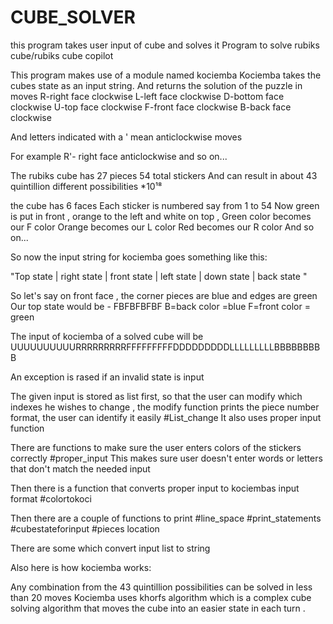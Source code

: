 # CUBE_SOLVER
this program takes user input of cube and solves it 
Program to solve rubiks cube/rubiks cube copilot 

This program makes use of a module named kociemba 
Kociemba takes the cubes state as an input string. And returns the solution of the puzzle in moves 
R-right face clockwise
L-left face clockwise 
D-bottom face clockwise 
U-top face clockwise 
F-front face clockwise
B-back face clockwise 

And letters indicated with a ' mean anticlockwise moves 

For example R'- right face anticlockwise and so on...

The rubiks cube has 27 pieces 
54 total stickers 
And can result in about 43 quintillion different possibilities *10¹⁸

the cube has 6 faces 
Each sticker is numbered say from 1 to 54 
Now green is put in front , orange to the left and white on top , 
Green color becomes our F color 
Orange becomes our L color 
Red becomes our R color 
And so on...

So now the input string for kociemba goes something like this: 

"Top state | right state | front state | left state | down state | back state "

So let's say on front face , the corner pieces are blue and edges are green
Our top state would be -
FBFBFBFBF
B=back color =blue
F=front color = green 

The input of kociemba of a solved cube will be 
UUUUUUUUUURRRRRRRRRFFFFFFFFFDDDDDDDDDLLLLLLLLLBBBBBBBBB


An exception is rased if an invalid state is input 
 
The given input is stored as list first, so that the user can modify which indexes he wishes to change , the modify function prints the piece number format, the user can identify it easily 
#List_change
It also uses proper input function 


There are functions to make sure the user enters colors of the stickers correctly 
#proper_input 
This makes sure user doesn't enter words or letters that don't match the needed input 


Then there is a function that converts proper input to kociembas input format 
#colortokoci 

Then there are a couple of functions to print 
#line_space
#print_statements
#cubestateforinput
#pieces location

There are some which convert input list to string 

Also here is how kociemba works: 

Any combination from the 43 quintillion possibilities can be solved in less than 20 moves 
Kociemba uses khorfs algorithm which is a complex cube solving algorithm that moves the cube into an easier state in each turn .
